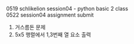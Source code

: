 0519 schlikelion session04 - python basic 2 class <br>
0522 session04 assignment submit

1. 거스름돈 문제
2. 5x5 행렬에서 1,3번째 열 요소 출력
